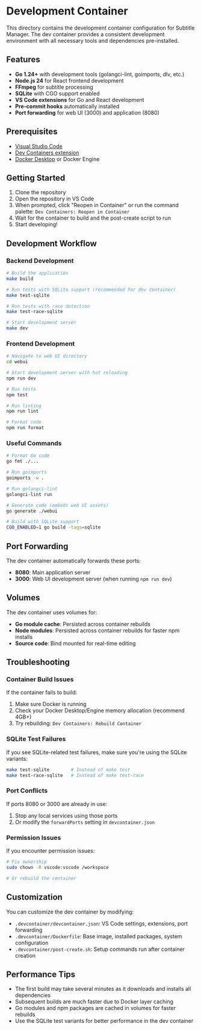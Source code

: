 # Development Container

This directory contains the development container configuration for Subtitle
Manager. The dev container provides a consistent development environment with
all necessary tools and dependencies pre-installed.

## Features

- **Go 1.24+** with development tools (golangci-lint, goimports, dlv, etc.)
- **Node.js 24** for React frontend development
- **FFmpeg** for subtitle processing
- **SQLite** with CGO support enabled
- **VS Code extensions** for Go and React development
- **Pre-commit hooks** automatically installed
- **Port forwarding** for web UI (3000) and application (8080)

## Prerequisites

- [Visual Studio Code](https://code.visualstudio.com/)
- [Dev Containers extension](https://marketplace.visualstudio.com/items?itemName=ms-vscode-remote.remote-containers)
- [Docker Desktop](https://www.docker.com/products/docker-desktop) or Docker
  Engine

## Getting Started

1. Clone the repository
2. Open the repository in VS Code
3. When prompted, click "Reopen in Container" or run the command palette:
   `Dev Containers: Reopen in Container`
4. Wait for the container to build and the post-create script to run
5. Start developing!

## Development Workflow

### Backend Development

```bash
# Build the application
make build

# Run tests with SQLite support (recommended for dev container)
make test-sqlite

# Run tests with race detection
make test-race-sqlite

# Start development server
make dev
```

### Frontend Development

```bash
# Navigate to web UI directory
cd webui

# Start development server with hot reloading
npm run dev

# Run tests
npm test

# Run linting
npm run lint

# Format code
npm run format
```

### Useful Commands

```bash
# Format Go code
go fmt ./...

# Run goimports
goimports -w .

# Run golangci-lint
golangci-lint run

# Generate code (embeds web UI assets)
go generate ./webui

# Build with SQLite support
CGO_ENABLED=1 go build -tags=sqlite
```

## Port Forwarding

The dev container automatically forwards these ports:

- **8080**: Main application server
- **3000**: Web UI development server (when running `npm run dev`)

## Volumes

The dev container uses volumes for:

- **Go module cache**: Persisted across container rebuilds
- **Node modules**: Persisted across container rebuilds for faster npm installs
- **Source code**: Bind mounted for real-time editing

## Troubleshooting

### Container Build Issues

If the container fails to build:

1. Make sure Docker is running
2. Check your Docker Desktop/Engine memory allocation (recommend 4GB+)
3. Try rebuilding: `Dev Containers: Rebuild Container`

### SQLite Test Failures

If you see SQLite-related test failures, make sure you're using the SQLite
variants:

```bash
make test-sqlite        # Instead of make test
make test-race-sqlite   # Instead of make test-race
```

### Port Conflicts

If ports 8080 or 3000 are already in use:

1. Stop any local services using those ports
2. Or modify the `forwardPorts` setting in `devcontainer.json`

### Permission Issues

If you encounter permission issues:

```bash
# Fix ownership
sudo chown -R vscode:vscode /workspace

# Or rebuild the container
```

## Customization

You can customize the dev container by modifying:

- `.devcontainer/devcontainer.json`: VS Code settings, extensions, port
  forwarding
- `.devcontainer/Dockerfile`: Base image, installed packages, system
  configuration
- `.devcontainer/post-create.sh`: Setup commands run after container creation

## Performance Tips

- The first build may take several minutes as it downloads and installs all
  dependencies
- Subsequent builds are much faster due to Docker layer caching
- Go modules and npm packages are cached in volumes for faster rebuilds
- Use the SQLite test variants for better performance in the dev container
